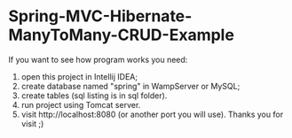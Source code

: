 # Spring-MVC-Hibernate-ManyToMany-CRUD-Example
If you want to see how program works you need:
  1) open this project in Intellij IDEA;
  2) create database named "spring" in WampServer or MySQL;
  3) create tables (sql listing is in sql folder).
  4) run project using Tomcat server.
  5) visit http://localhost:8080 (or another port you will use).
Thanks you for visit ;)  
